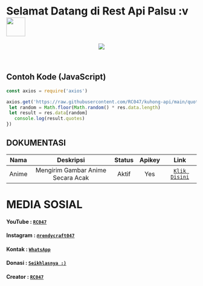 # Selamat Datang di Rest Api Palsu :v <br><img src="https://github.com/TheDudeThatCode/TheDudeThatCode/blob/master/Assets/Hi.gif" width="50px">
<p align="center">
<a href="https://github.com/RC047"><img src="https://raw.githubusercontent.com/RC047/kuhong-api/main/pp.png"></a>
</p>
<br>


## Contoh Kode (JavaScript)

```js
const axios = require('axios')

axios.get('https://raw.githubusercontent.com/RC047/kuhong-api/main/quotes.js').then((res) => {
 let random = Math.floor(Math.random() * res.data.length)
 let result = res.data[random]
   console.log(result.quotes)
})
```


## DOKUMENTASI

| Nama | Deskripsi | Status | Apikey | Link |
| :-----------------: | :-----------------: | :-------: | :-------: | :-------: |
| Anime | Mengirim Gambar Anime Secara Acak | Aktif | Yes | [`Klik Disini`](https://jstrieb.github.io/link-lock/#eyJ2IjoiMC4wLjEiLCJlIjoiNnBhRW5GRWxHQ1BNcjBqcUFEbFhKdGVHdU1PWWRVL1RYZ21lcjZTNkhvOExsMWlnZU9hc1l3SEVQVEhSRFF5TUltbXNlTXkzV0lvcHd2MGpTNGFncWNMTzZzWWdDcWhJb0c1Ti9EQ1ZsRTVhYkRpUGNZbWJNOUJhWWxuYmkremxzY3N0bmgzdWRMU0ZGc1FxSUxoRFdhWjA2emhrNUM2alVGVDhSclkzSitaeU1BPT0iLCJoIjoiU2lsYWhrYW4gTWFzdWthbiBBcGlrZXltdSBEaXNpbmkgOikiLCJpIjoiVjdPUEdDc1k1Z3Yvem5OcyJ9)


# MEDIA SOSIAL

#### YouTube : [`RC047`](https://www.youtube.com/c/RC047)
#### Instagram : [`@rendycraft047`](https://www.instagram.com/rendycraft047)
#### Kontak : [`WhatsApp`](https://wa.me/62895337278647)
#### Donasi : [`Seikhlasnya :)`](https://saweria.co/RC047)
#### Creator : [`RC047`](https://Github.com/RC047)
